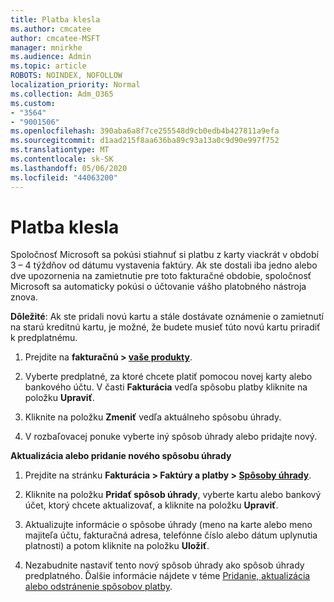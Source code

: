 ```yaml
---
title: Platba klesla
ms.author: cmcatee
author: cmcatee-MSFT
manager: mnirkhe
ms.audience: Admin
ms.topic: article
ROBOTS: NOINDEX, NOFOLLOW
localization_priority: Normal
ms.collection: Adm_O365
ms.custom:
- "3564"
- "9001506"
ms.openlocfilehash: 390aba6a8f7ce255548d9cb0edb4b427811a9efa
ms.sourcegitcommit: d1aad215f8aa636ba89c93a13a0c9d90e997f752
ms.translationtype: MT
ms.contentlocale: sk-SK
ms.lasthandoff: 05/06/2020
ms.locfileid: "44063200"
---
```

# <a name="payment-declined"></a>Platba klesla

Spoločnosť Microsoft sa pokúsi stiahnuť si platbu z karty viackrát v období 3 – 4 týždňov od dátumu vystavenia faktúry.  Ak ste dostali iba jedno alebo dve upozornenia na zamietnutie pre toto fakturačné obdobie, spoločnosť Microsoft sa automaticky pokúsi o účtovanie vášho platobného nástroja znova.  

**Dôležité**: Ak ste pridali novú kartu a stále dostávate oznámenie o zamietnutí na starú kreditnú kartu, je možné, že budete musieť túto novú kartu priradiť k predplatnému.

1. Prejdite na **fakturačnú > [vaše produkty](https://go.microsoft.com/fwlink/p/?linkid=842054)**.

2. Vyberte predplatné, za ktoré chcete platiť pomocou novej karty alebo bankového účtu. V časti **Fakturácia** vedľa spôsobu platby kliknite na položku **Upraviť**.

3. Kliknite na položku **Zmeniť** vedľa aktuálneho spôsobu úhrady.

4. V rozbaľovacej ponuke vyberte iný spôsob úhrady alebo pridajte nový.

**Aktualizácia alebo pridanie nového spôsobu úhrady**

1. Prejdite na stránku **Fakturácia > Faktúry a platby > [Spôsoby úhrady](https://go.microsoft.com/fwlink/p/?linkid=2018806)**.

2. Kliknite na položku **Pridať spôsob úhrady**, vyberte kartu alebo bankový účet, ktorý chcete aktualizovať, a kliknite na položku **Upraviť**.

3. Aktualizujte informácie o spôsobe úhrady (meno na karte alebo meno majiteľa účtu, fakturačná adresa, telefónne číslo alebo dátum uplynutia platnosti) a potom kliknite na položku **Uložiť**.

4. Nezabudnite nastaviť tento nový spôsob úhrady ako spôsob úhrady predplatného. Ďalšie informácie nájdete v téme [Pridanie, aktualizácia alebo odstránenie spôsobov platby](https://go.microsoft.com/fwlink/?linkid=2118133).
